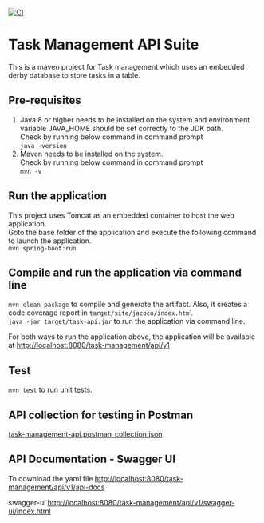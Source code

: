 [![CI](https://github.com/vmandre/task-management-api/actions/workflows/build.yml/badge.svg?branch=main)](https://github.com/vmandre/task-management-api/actions/workflows/build.yml)



# Task Management API Suite

This is a maven project for Task management which uses an embedded derby database to store tasks in a table.

## Pre-requisites
1. Java 8 or higher needs to be installed on the system and environment variable JAVA_HOME should be set correctly to the JDK path.  
   Check by running below command in command prompt  
   `java -version`  
2. Maven needs to be installed on the system.  
   Check by running below command in command prompt  
   `mvn -v`  

## Run the application
This project uses Tomcat as an embedded container to host the web application.  
Goto the base folder of the application and execute the following command to launch the application.  
`mvn spring-boot:run`  

## Compile and run the application via command line
`mvn clean package` to compile and generate the artifact. Also, it creates a code coverage report in `target/site/jacoco/index.html`   
`java -jar target/task-api.jar` to run the application via command line.

For both ways to run the application above, the application will be available at [http://localhost:8080/task-management/api/v1](http://localhost:8080/task-management/api/v1)

## Test
`mvn test` to run unit tests.

## API collection for testing in Postman
[task-management-api.postman_collection.json](./task-management-api.postman_collection.json)
 
## API Documentation - Swagger UI

To download the yaml file
[http://localhost:8080/task-management/api/v1/api-docs](http://localhost:8080/task-management/api/v1/api-docs)

swagger-ui
[http://localhost:8080/task-management/api/v1/swagger-ui/index.html](http://localhost:8080/task-management/api/v1/swagger-ui/index.html)
